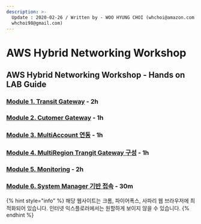```yaml
---
description: >-
  Update : 2020-02-26 / Written by - WOO HYUNG CHOI (whchoi@amazon.com ,
  whchoi98@gmail.com)
---
```


# AWS Hybrid Networking Workshop

## AWS Hybrid Networking Workshop - Hands on LAB Guide

### [Module 1. Transit Gateway](1.transit-gwatway/) - 2h

### [Module 2. Cutomer Gateway](2.-cgw-vpc-1/2.1.cgw-vpc.md) - 1h

### [Module 3. MultiAccount 연동](3.-multiaccount/3.1.multiaccount-vpc.md) - 1h

### [Module 4. MultiRegion Trangit Gateway 구성](4.multiregion-tgw/4.1.multiregion-vpc.md) - 1h

### [Module 5. Monitoring](5.-network-monitoring-1/5.1.tgw-network-manager.md) - 2h

### [Module 6. System Manager 기반 접속](./) - 30m

{% hint style="info" %}
해당 웹사이트는 크롬, 파이어폭스, 사파리 웹 브라우저에 최적화되어 있습니다.  인터넷 익스플로러에서는 원할하게 보이지 않을 수 있습니다.
{% endhint %}



### 

